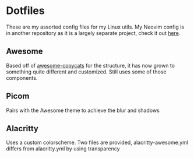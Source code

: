 # Dotfiles
These are my assorted config files for my Linux utils. My Neovim config is in another repository as it is a largely separate project, check it out [here](https://github.com/duckonaut/skelevim).

## Awesome
Based off of [awesome-copycats](https://github.com/lcpz/awesome-copycats) for the structure, it has now grown to something quite different and customized. Still uses some of those components.

## Picom
Pairs with the Awesome theme to achieve the blur and shadows

## Alacritty
Uses a custom colorscheme. Two files are provided, alacritty-awesome.yml differs from alacritty.yml by using transparency

